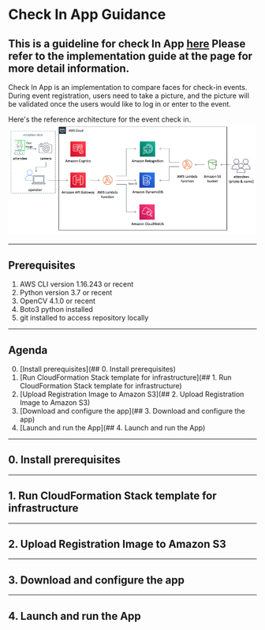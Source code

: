 # Check In App Guidance

## This is a guideline for check In App [here](https://aws.amazon.com/solutions/implementations/auto-check-in-app/?nc1=h_ls#) Please refer to the implementation guide at the page for more detail information.

Check In App is an implementation to compare faces for check-in events. During event registration, users need to take a picture, and the picture will be validated once the users would like to log in or enter to the event.

Here's the reference architecture for the event check in.
![](images/Architecture.jpg)

---
## Prerequisites
1. AWS CLI version 1.16.243 or recent
2. Python version 3.7 or recent
3. OpenCV 4.1.0 or recent
4. Boto3 python installed
5. git installed to access repository locally

---

## Agenda
0. [Install prerequisites](## 0. Install prerequisites)
1. [Run CloudFormation Stack template for infrastructure](## 1. Run CloudFormation Stack template for infrastructure)
2. [Upload Registration Image to Amazon S3](## 2. Upload Registration Image to Amazon S3)
3. [Download and configure the app](## 3. Download and configure the app)
4. [Launch and run the App](## 4. Launch and run the App)

---
## 0. Install prerequisites

---
## 1. Run CloudFormation Stack template for infrastructure

---
## 2. Upload Registration Image to Amazon S3

---
## 3. Download and configure the app

---
## 4. Launch and run the App
